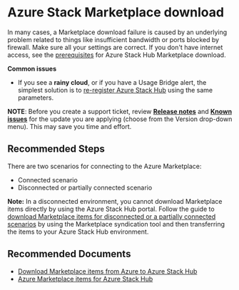 <properties
    pageTitle="Azure Stack Marketplace download"
    description="Azure Stack Marketplace download"
    service="microsoft.azurestack"
    resource="azurestack"
    authors="TobyTu"
    ms.author="mquian"
    displayOrder=""
    selfHelpType="generic"
    supportTopicIds="32663924"
    resourceTags=""
    productPesIds="16226"
    cloudEnvironments="public, Fairfax, usnat, ussec"
    articleId="ebdc3983-706d-401c-b984-f433c12f1e9f"
	ownershipId="StorageMediaEdge_AzureStack_Hub"
/>

# Azure Stack Marketplace download

In many cases, a Marketplace download failure is caused by an underlying problem related to things like insufficient bandwidth or ports blocked by firewall. Make sure all your settings are correct. If you don't have internet access, see the [prerequisites](https://docs.microsoft.com/azure-stack/operator/azure-stack-download-azure-marketplace-item?view=azs-2002&pivots=state-disconnected) for Azure Stack Hub Marketplace download.

**Common issues**

* If you see a **rainy cloud**, or if you have a Usage Bridge alert, the simplest solution is to [re-register Azure Stack Hub](https://docs.microsoft.com/azure-stack/operator/azure-stack-registration) using the same parameters.

**NOTE**: Before you create a support ticket, review [**Release notes**](https://docs.microsoft.com/azure-stack/operator/release-notes) and [**Known issues**](https://docs.microsoft.com/azure-stack/operator/known-issues) for the update you are applying (choose from the Version drop-down menu). This may save you time and effort.

## **Recommended Steps**

There are two scenarios for connecting to the Azure Marketplace:

* Connected scenario
* Disconnected or partially connected scenario

**Note:** In a disconnected environment, you cannot download Marketplace items directly by using the Azure Stack Hub portal. Follow the guide to [download Marketplace items for disconnected or a partially connected scenarios](https://docs.microsoft.com/azure-stack/operator/azure-stack-download-azure-marketplace-item#disconnected-or-a-partially-connected-scenario) by using the Marketplace syndication tool and then transferring the items to your Azure Stack Hub environment.

## **Recommended Documents**

* [Download Marketplace items from Azure to Azure Stack Hub](https://docs.microsoft.com/azure-stack/operator/azure-stack-download-azure-marketplace-item)
* [Azure Marketplace items for Azure Stack Hub](https://docs.microsoft.com/azure-stack/operator/azure-stack-marketplace-azure-items)
